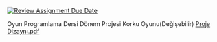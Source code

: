 [![Review Assignment Due Date](https://classroom.github.com/assets/deadline-readme-button-8d59dc4de5201274e310e4c54b9627a8934c3b88527886e3b421487c677d23eb.svg)](https://classroom.github.com/a/gTiETg9a)

Oyun Programlama Dersi Dönem Projesi Korku Oyunu(Değişebilir)
[Proje Dizaynı.pdf](https://github.com/Iskenderun-Technical-University/Oyun-Programlama-Donem-Projesi-Yunus-zkaya/files/11286254/Proje.Dizayni.pdf)
